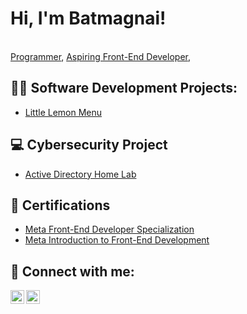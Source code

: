 <h1>Hi, I'm Batmagnai!</h1> <br/><a href="https://github.com/chemicalwolf1836">Programmer</a>, <a href="https://www.linkedin.com/in/batmagnai-ganbaatar-025a94211/">Aspiring Front-End Developer</a>, 

<h2>👨‍💻 Software Development Projects:</h2>
<ul>
<li> <a href =https://github.com/chemicalwolf1836/Little-Lemon-Menu/blob/main/README.md>Little Lemon Menu</a> </li>
</ul>

<h2>💻 Cybersecurity Project</h2>
<ul>
 <li><a href=https://github.com/chemicalwolf1836/Active-Directory-Lab>Active Directory Home Lab</a></li>
</ul> 


<h2>📄 Certifications</h2>
<ul>
 <li><a href= "https://coursera.org/verify/profession al-cert/9KWJXTF3XBPA"> Meta Front-End Developer Specialization</a></li>
 <li><a href="https://www.coursera.org/account/accomplishments/verify/KLN73ZVA7FQA">Meta Introduction to Front-End Development</a></li>
</ul> 



<h2> 🤳 Connect with me:</h2>


[<img align="left" alt="JoshMadakor | LinkedIn" width="22px" src="https://cdn.jsdelivr.net/npm/simple-icons@v3/icons/linkedin.svg" />][linkedin]
[<img align="left" alt="JoshMadakor | Instagram" width="22px" src="https://cdn.jsdelivr.net/npm/simple-icons@v3/icons/instagram.svg" />][instagram]


[instagram]: https://www.instagram.com/seandavis1836/
[linkedin]: https://linkedin.com/in/batmagnai-ganbaatar-025a94211

<!--
**joshmadakor1/joshmadakor1** is a ✨ _special_ ✨ repository because its `README.md` (this file) appears on your GitHub profile.

Here are some ideas to get you started:

- 🔭 I’m currently working on ...
- 🌱 I’m currently learning ...
- 👯 I’m looking to collaborate on ...
- 🤔 I’m looking for help with ...
- 💬 Ask me about ...
- 📫 How to reach me: ...
- 😄 Pronouns: ...
- ⚡ Fun fact: ...
-->

